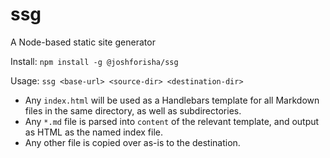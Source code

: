 # ssg
A Node-based static site generator

Install: `npm install -g @joshforisha/ssg`

Usage: `ssg <base-url> <source-dir> <destination-dir>`

* Any `index.html` will be used as a Handlebars template for all Markdown files in the same directory, as well as subdirectories.
* Any `*.md` file is parsed into `content` of the relevant template, and output as HTML as the named index file.
* Any other file is copied over as-is to the destination.
